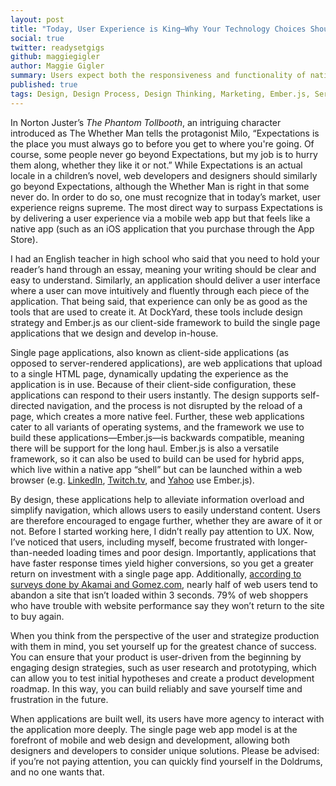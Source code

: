 ```yaml
---
layout: post 
title: "Today, User Experience is King—Why Your Technology Choices Should Reflect That" 
social: true
twitter: readysetgigs
github: maggiegigler
author: Maggie Gigler 
summary: Users expect both the responsiveness and functionality of native apps, but users also appreciate the convenience of the web. Learn how choosing single-page applications allows you to deliver both. 
published: true 
tags: Design, Design Process, Design Thinking, Marketing, Ember.js, Services, Single Page Applications
---
```


In Norton Juster’s _The Phantom Tollbooth_, an intriguing character introduced as The Whether Man tells the protagonist Milo, “Expectations is the place you must always go to before you get to where you're going. Of course, some people never go beyond Expectations, but my job is to hurry them along, whether they like it or not.” While Expectations is an actual locale in a children’s novel, web developers and designers should similarly go beyond Expectations, although the Whether Man is right in that some never do. In order to do so, one must recognize that in today’s market, user experience reigns supreme. The most direct way to surpass Expectations is by delivering a user experience via a mobile web app but that feels like a native app (such as an iOS application that you purchase through the App Store).

I had an English teacher in high school who said that you need to hold your reader’s hand through an essay, meaning your writing should be clear and easy to understand. Similarly, an application should deliver a user interface where a user can move intuitively and fluently through each piece of the application. That being said, that experience can only be as good as the tools that are used to create it. At DockYard, these tools include design strategy and Ember.js as our client-side framework to build the single page applications that we design and develop in-house. 

Single page applications, also known as client-side applications (as opposed to server-rendered applications), are web applications that upload to a single HTML page, dynamically updating the experience as the application is in use. Because of their client-side configuration, these applications can respond to their users instantly. The design supports self-directed navigation, and the process is not disrupted by the reload of a page, which creates a more native feel. Further, these web applications cater to all variants of operating systems, and the framework we use to build these applications—Ember.js—is backwards compatible, meaning there will be support for the long haul. Ember.js is also a versatile framework, so it can also be used to build can be used for hybrid apps, which live within a native app “shell” but can be launched within a web browser (e.g. [LinkedIn](http://www.linkedin.com), [Twitch.tv](http://twitch.tv), and [Yahoo](http://www.yahoo.com) use Ember.js).

By design, these applications help to alleviate information overload and simplify navigation, which allows users to easily understand content. Users are therefore encouraged to engage further, whether they are aware of it or not. Before I started working here, I didn’t really pay attention to UX. Now, I’ve noticed that users, including myself, become frustrated with longer-than-needed loading times and poor design. Importantly, applications that have faster response times yield higher conversions, so you get a greater return on investment with a single page app. Additionally, [according to surveys done by Akamai and Gomez.com](https://blog.kissmetrics.com/loading-time/), nearly half of web users tend to abandon a site that isn’t loaded within 3 seconds. 79% of web shoppers who have trouble with website performance say they won’t return to the site to buy again.

When you think from the perspective of the user and strategize production with them in mind, you set yourself up for the greatest chance of success. You can ensure that your product is user-driven from the beginning by engaging design strategies, such as user research and prototyping, which can allow you to test initial hypotheses and create a product development roadmap. In this way, you can build reliably and save yourself time and frustration in the future.

When applications are built well, its users have more agency to interact with the application more deeply. The single page web app model is at the forefront of mobile and web design and development, allowing both designers and developers to consider unique solutions. Please be advised: if you’re not paying attention, you can quickly find yourself in the Doldrums, and no one wants that.

